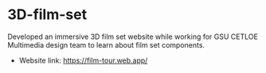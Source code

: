 # 3D-film-set

Developed an immersive 3D film set website while working for GSU CETLOE Multimedia design team to learn about film set components.
- Website link: https://film-tour.web.app/
